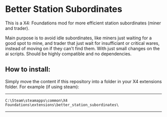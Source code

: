# Better Station Subordinates
This is a X4: Foundations mod for more efficient station subordinates (miner and trader). 

Main purpose is to avoid idle subordinates, like miners just waiting for a good spot to mine, and trader that just wait for insufficiant or critical wares, instead of moving on if they can't find them. With just small changes on the ai scripts. Should be highly compatible and no dependencies.

## How to install:

Simply move the content if this repository into a folder in your X4 extensions folder. For example (if using steam):

***
    C:\Steam\steamapps\common\X4 Foundations\extensions\better_station_subordinates\
***